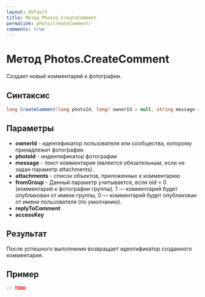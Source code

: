 ```yaml
---
layout: default
title: Метод Photos.CreateComment
permalink: photo/createComment/
comments: true
---
```

# Метод Photos.CreateComment
Создает новый комментарий к фотографии.

## Синтаксис
```csharp
long CreateComment(long photoId, long? ownerId = null, string message = null, IEnumerable<string> attachments = null, bool? fromGroup = null, bool? replyToComment = null, string accessKey = null)
```

## Параметры
+ **ownerId** - идентификатор пользователя или сообщества, которому принадлежит фотография.
+ **photoId** - индентификатор фотографии
+ **message** - текст комментария (является обязательным, если не задан параметр attachments).
+ **attachments** - список объектов, приложенных к комментарию
+ **fromGroup** - Данный параметр учитывается, если oid < 0 (комментарий к фотографии группы). 1 — комментарий будет опубликован от имени группы, 0 — комментарий будет опубликован от имени пользователя (по умолчанию).
+ **replyToComment**
+ **accessKey**

## Результат
После успешного выполнения возвращает идентификатор созданного комментария.

## Пример
```csharp
// TODO:
```

